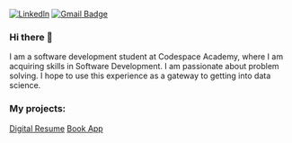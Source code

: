 [![Linkedln](https://img.shields.io/badge/LinkedIn-0077B5?style=flat-square&logo=linkedin&logoColor=white)](https://www.linkedin.com/tshidiso-moorosi-420582177/)
[![Gmail Badge](https://img.shields.io/badge/-Gmail-c14438?style=flat-square&logo=Gmail&logoColor=white&link=mailto:mixdeers@gmail.com)](mailto:tshidisomoorosi@gmail.com)

### Hi there 👋

I am a software development student at Codespace Academy, where I am acquiring skills in Software Development.
I am passionate about problem solving. I hope to use this experience as a gateway to getting into data science.

### My projects:

[Digital Resume](https://github.com/tshidiso-codespace/my-digital-resume)
[Book App](https://github.com/tshidiso-codespace/TSHMOO220_FTC2306_GroupB_TshidisoMoorosi_ITWA19_FINAL_Capstone_Project)


<!--
**tshidiso-codespace/tshidiso-codespace** is a ✨ _special_ ✨ repository because its `README.md` (this file) appears on your GitHub profile.

Here are some ideas to get you started:

- 🔭 I’m currently working on ...
- 🌱 I’m currently learning ...
- 👯 I’m looking to collaborate on ...
- 🤔 I’m looking for help with ...
- 💬 Ask me about ...
- 📫 How to reach me: ...
- 😄 Pronouns: ...
- ⚡ Fun fact: ...
-->
